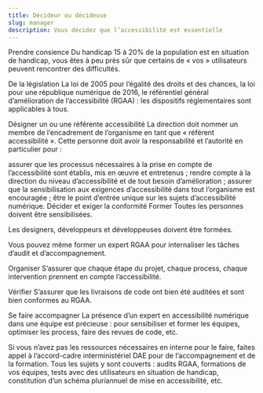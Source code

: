 ```yaml
---
title: Décideur ou décideuse
slug: manager
description: Vous décidez que l’accessibilité est essentielle
---
```


Prendre consience
Du handicap
15 à 20% de la population est en situation de handicap, vous êtes à peu près sûr que certains de « vos » utilisateurs peuvent rencontrer des difficultés.

De la législation
La loi de 2005 pour l’égalité des droits et des chances, la loi pour une république numérique de 2016, le référentiel général d’amélioration de l’accessibilité (RGAA) : les dispositifs règlementaires sont applicables à tous.

Désigner un ou une référente accessibilité
La direction doit nommer un membre de l’encadrement de l’organisme en tant que « référent accessibilité ». Cette personne doit avoir la responsabilité et l’autorité en particulier pour :

assurer que les processus nécessaires à la prise en compte de l’accessibilité sont établis, mis en œuvre et entretenus ;
rendre compte à la direction du niveau d’accessibilité et de tout besoin d’amélioration ;
assurer que la sensibilisation aux exigences d’accessibilité dans tout l’organisme est encouragée ;
être le point d’entrée unique sur les sujets d’accessibilité numérique.
Décider et exiger la conformité
Former
Toutes les personnes doivent être sensibilisées.

Les designers, développeurs et développeuses doivent être formées.

Vous pouvez même former un expert RGAA pour internaliser les tâches d’audit et d’accompagnement.

Organiser
S’assurer que chaque étape du projet, chaque process, chaque intervention prennent en compte l’accessibilité.

Vérifier
S’assurer que les livraisons de code ont bien été auditées et sont bien conformes au RGAA.

Se faire accompagner
La présence d’un expert en accessibilité numérique dans une équipe est précieuse : pour sensibiliser et former les équipes, optimiser les process, faire des revues de code, etc.

Si vous n’avez pas les ressources nécessaires en interne pour le faire, faites appel à l’accord-cadre interministériel DAE pour de l’accompagnement et de la formation. Tous les sujets y sont couverts : audits RGAA, formations de vos équipes, tests avec des utilisateurs en situation de handicap, constitution d’un schéma pluriannuel de mise en accessibilité, etc.
